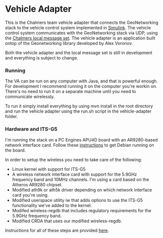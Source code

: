 # Vehicle Adapter

This is the Chalmers team vehicle adapter that connects the GeoNetworking stack to the vehicle control system implemented in [Simulink](http://se.mathworks.com/products/simulink/). The vehicle control system communicates with the GeoNetworking stack via UDP, using the [Chalmers local message set](https://github.com/Zeverin/GCDC16-Chalmers-Communication/tree/master/Documentation). The vehicle adapter is an application built ontop of the Geonetworking library developed by Alex Voronov.

Both the vehicle adapter and the local message set is still in development and everything is subject to change.

### Running
The VA can be run on any computer with Java, and that is powerful enough. For development I recommend running it on the computer you're workin on. There's no need to run it on a separate machine until you need to communicate wirelessly.

To run it simply install everything by using mvn install in the root directory and run the vehicle adapter using the run.sh script in the vehicle-adapter folder.


### Hardware and ITS-G5
I'm running the stack on a PC Engines APU4D board with an AR9280-based network interface card. Follow these [instructions](https://github.com/ssinyagin/pcengines-apu-debian-cd) to get Debian running on the board.

In order to setup the wireless you need to take care of the following:
- Linux kernel with support for ITS-G5
- A wireless network interface card with support for the 5.9GHz frequency band and 10MHz channels. I'm using a card based on the Atheros AR9280 chipset.
- Modified ath9k or ath5k driver depending on which network interface card you're using.
- Modified userspace utility iw that adds options to use the ITS-G5 functionality we've added to the kernel.
- Modifed wireless-regdb that includes regulatory requirements for the 5.9GHz frequency band.
- Modified CRDA that uses our modified wireless-regdb.

Instructions for all of these steps are provided [here](https://gist.github.com/lisovy/80dde5a792e774a706a9#file-802-11p-on-linux-L19).


